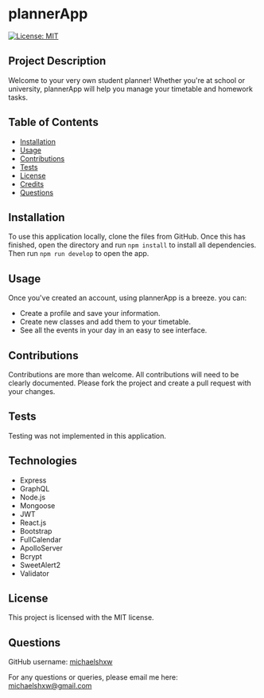 # plannerApp
[![License: MIT](https://img.shields.io/badge/License-MIT-yellow.svg)](https://opensource.org/licenses/MIT)
## Project Description
Welcome to your very own student planner! Whether you're at school or university, plannerApp will help you manage your timetable and homework tasks. 
## Table of Contents
* [Installation](#installation)  
* [Usage](#usage)
* [Contributions](#contributions)
* [Tests](#tests)
* [License](#license)
* [Credits](#credits)
* [Questions](#questions)
## Installation 
To use this application locally, clone the files from GitHub. Once this has finished, open the directory and run ```npm install``` to install all dependencies. Then run ```npm run develop``` to open the app. 


## Usage
Once you've created an account, using plannerApp is a breeze. you can:

* Create a profile and save your information.
* Create new classes and add them to your timetable. 
* See all the events in your day in an easy to see interface.
## Contributions
Contributions are more than welcome. All contributions will need to be clearly documented. Please fork the project and create a pull request with your changes. 
## Tests 
Testing was not implemented in this application.
## Technologies
* Express
* GraphQL
* Node.js
* Mongoose
* JWT
* React.js
* Bootstrap
* FullCalendar
* ApolloServer
* Bcrypt
* SweetAlert2
* Validator

## License
This project is licensed with the MIT license.
## Questions
GitHub username: [michaelshxw](http://www.github.com/michaelshxw)

For any questions or queries, please email me here: [michaelshxw@gmail.com](mailto:michaelshxw@gmail.com)